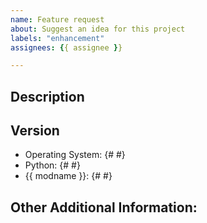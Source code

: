 ```yaml
---
name: Feature request
about: Suggest an idea for this project
labels: "enhancement"
assignees: {{ assignee }}

---
```


<!-- Have you searched for similar issues? Someone may already be working on the feature you are suggesting. Before submitting this issue, please check the open issues and add a note before logging a new issue.
-->


## Description
<!--Provide a clear and concise description of what the problem is and the improvement you are suggesting-->

<!--Please add screenshots if needed-->


## Version

  * Operating System: {# #}
  * Python: {# #}
  * {{ modname }}: {# #}


## Other Additional Information:
<!--Any additional information, related issues, etc.-->
